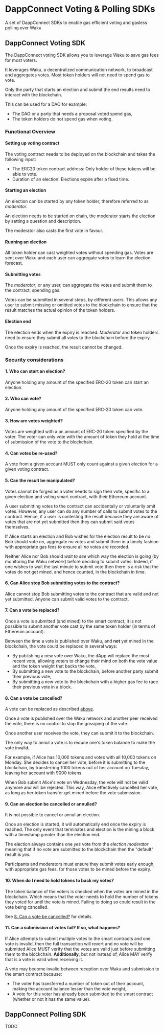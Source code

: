 # DappConnect Voting & Polling SDKs

A set of DappConnect SDKs to enable gas efficient voting and gasless polling over Waku

## DappConnect Voting SDK

The DappConnect voting SDK allows you to leverage Waku to save gas fees for most voters.

It leverages Waku, a decentralized communication network, to broadcast and aggregates votes.
Most token holders will not need to spend gas to vote.

Only the party that starts an election and submit the end results need to interact with the blockchain.

This can be used for a DAO for example:
- The DAO or a party that needs a proposal voted spend gas,
- The token holders do not spend gas when voting.

### Functional Overview

#### Setting up voting contract

The voting contract needs to be deployed on the blockchain and takes the following input:
- The ERC20 token contract address: Only holder of these tokens will be able to vote.
- Duration of an election: Elections expire after a fixed time.

#### Starting an election

An election can be started by any token holder,
therefore referred to as _moderator_.

An election needs to be started on chain,
the moderator starts the election by setting a question and description.

The moderator also casts the first vote in favour.

#### Running an election

All token holder can cast weighted votes without spending gas.
Votes are sent over Waku and each user can aggregate votes to learn the election forecast.

#### Submitting votes

The _moderator_, or any user, can aggregate the votes and submit them to the contract, spending gas.

Votes can be submitted in several steps, by different users.
This allows any user to submit missing or omitted votes to the blockchain to ensure that the result matches the actual opinion of the token holders.

#### Election end

The election ends when the expiry is reached.
_Moderator_ and token holders need to ensure they submit all votes to the blockchain before the expiry.

Once the expiry is reached, the result cannot be changed.

### Security considerations

#### 1. Who can start an election?
 
Anyone holding any amount of the specified ERC-20 token can start an election.

#### 2. Who can vote?

Anyone holding any amount of the specified ERC-20 token can vote.

#### 3. How are votes weighted?

Votes are weighted with a an amount of ERC-20 token specified by the voter.
The voter can only vote with the amount of token they hold at the time of submission of the vote to the blockchain.

#### 4. Can votes be re-used?

A vote from a given account MUST only count against a given election for a given voting contract.

#### 5. Can the result be manipulated?

Votes cannot be forged as a voter needs to sign their vote, specific to a given election and voting smart contract,
with their Ethereum account.

A user submitting votes to the contract can accidentally or voluntarily omit votes.
However, any user can do any number of calls to submit votes to the contract.
Hence, if a user is contesting the result because they are aware of votes that are not yet submitted then they can submit said votes themselves.

If Alice starts an election and Bob wishes for the election result to be _no_.
Bob should vote _no_, aggregate _no_ votes and submit them in a timely fashion with appropriate gas fees to ensure all _no_ votes are recorded.

Neither Alice nor Bob should _wait to see_ which way the election is going (by monitoring the Waku network) before deciding to submit votes.
Indeed, if one wishes to wait the last minute to submit vote then there is a risk that the votes do not get mined, and hence counted, in the blockchain in time.

#### 6. Can Alice stop Bob submitting votes to the contract?

Alice cannot stop Bob submitting votes to the contract that are valid and not yet submitted.
Anyone can submit valid votes to the contract.

#### 7. Can a vote be replaced?

Once a vote is submitted (and mined) to the smart contract, it is not possible to submit another vote cast by the same token holder
(in terms of Ethereum account).

Between the time a vote is published over Waku, and **not** yet mined in the blockchain, the vote could be replaced in several ways:
- By publishing a new vote over Waku, the dApp will replace the most recent vote, allowing voters to change their mind on both the vote value and the token weight that backs the vote,
- By submitting a new vote to the blockchain, before another party submit their previous vote,
- By submitting a new vote to the blockchain with a higher gas fee to race their previous vote in a block.

#### 8. Can a vote be cancelled?

A vote can be replaced as described [above](#7-can-a-vote-be-replaced).

Once a vote is published over the Waku network and another peer received the vote,
there is no control to stop the gossiping of the vote.

Once another user receives the vote, they can submit it to the blockchain.

The only way to annul a vote is to reduce one's token balance to make the vote invalid.

For example, if Alice has 10,000 tokens and votes with all 10,000 tokens on Monday.
She decides to cancel her vote, before it is submitting to the blockchain,
by transferring 1000 tokens out of her account on Tuesday, leaving her account with 9000 tokens.

When Bob submit Alice's vote on Wednesday, the vote will not be valid anymore and will be rejected.
This way, Alice effectively cancelled her vote, as long as her token transfer get mined before the vote submission.

#### 9. Can an election be cancelled or annulled?

It is not possible to cancel or annul an election.

Once an election is started, it will automatically end once the expiry is reached.
The only event that terminates and election is the mining a block with a timestamp greater than the election end.

The election always contains one _yes_ vote from the _election moderator_ meaning that if no vote are submitted to the blockchain then
the "default" result is _yes_.

Participants and moderators must ensure they submit votes early enough,
with appropriate gas fees,
for those votes to be mined before the expiry.

#### 10. When do I need to hold tokens to back my votes?

The token balance of the voters is checked when the votes are mined in the blockchain.
Which means that the voter needs to hold the number of tokens they voted for until the vote is mined.
Failing to doing so could result in the vote being cancelled.

See [8. Can a vote be cancelled?](#8-can-a-vote-be-cancelled) for details.

#### 11. Can a submission of votes fail? If so, what happens?

If Alice attempts to submit multiple votes to the smart contracts and one vote is invalid, then the full transaction will revert and no vote will be submitted
Alice MUST verify that the votes are valid just before submitting them to the blockchain.
**Additionally**, but not instead of, Alice MAY verify that is a vote is valid when receiving it.

A vote may become invalid between reception over Waku and submission to the smart contract because:
- The voter has transferred a number of token out of their account, making the account balance lesser than the vote weight,
- A vote for this voter has already been submitted to the smart contract (whether or not it has the same value).

## DappConnect Polling SDK

TODO